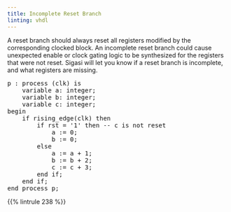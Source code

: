 ```yaml
---
title: Incomplete Reset Branch
linting: vhdl
---
```


A reset branch should always reset all registers modified by the corresponding clocked block. An incomplete reset branch could cause unexpected enable or clock gating logic to be synthesized for the registers that were not reset. Sigasi will let you know if a reset branch is incomplete, and what registers are missing.

<pre>
p : process (clk) is
    variable a: integer;
    variable b: integer;
    variable c: integer;
begin
    if rising_edge(clk) then
        if rst = '1' <span class="warning">then</span> -- c is not reset
            a := 0;
            b := 0;
        else
            a := a + 1;
            b := b + 2;
            c := c + 3;
        end if;
    end if;
end process p;
</pre>

{{% lintrule 238 %}}
